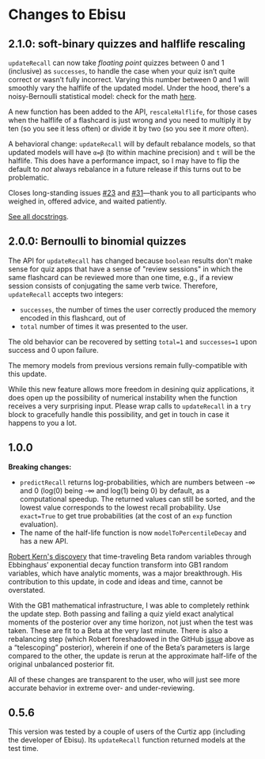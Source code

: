 # Changes to Ebisu

## 2.1.0: soft-binary quizzes and halflife rescaling

`updateRecall` can now take *floating point* quizzes between 0 and 1 (inclusive) as `successes`, to handle the case when your quiz isn’t quite correct or wasn’t fully incorrect. Varying this number between 0 and 1 will smoothly vary the halflife of the updated model. Under the hood, there's a noisy-Bernoulli statistical model: check for the math [here](https://fasiha.github.io/ebisu/#bonus-soft-binary-quizzes).

A new function has been added to the API, `rescaleHalflife`, for those cases when the halflife of a flashcard is just wrong and you need to multiply it by ten (so you see it less often) or divide it by two (so you see it *more* often).

A behavioral change: `updateRecall` will by default rebalance models, so that updated models will have `α=β` (to within machine precision) and `t` will be the halflife. This does have a performance impact, so I may have to flip the default to *not* always rebalance in a future release if this turns out to be problematic.

Closes long-standing issues [#23](https://github.com/fasiha/ebisu/issues/23) and [#31](https://github.com/fasiha/ebisu/issues/31)—thank you to all participants who weighed in, offered advice, and waited patiently.

[See all docstrings](https://github.com/fasiha/ebisu/blob/gh-pages/doc/doc.md).

## 2.0.0: Bernoulli to binomial quizzes
The API for `updateRecall` has changed because `boolean` results don't make sense for quiz apps that have a sense of "review sessions" in which the same flashcard can be reviewed more than one time, e.g., if a review session consists of conjugating the same verb twice. Therefore, `updateRecall` accepts two integers:
- `successes`, the number of times the user correctly produced the memory encoded in this flashcard, out of
- `total` number of times it was presented to the user.

The old behavior can be recovered by setting `total=1` and `successes=1` upon success and 0 upon failure.

The memory models from previous versions remain fully-compatible with this update.

While this new feature allows more freedom in desining quiz applications, it does open up the possibility of numerical instability when the function receives a very surprising input. Please wrap calls to `updateRecall` in a `try` block to gracefully handle this possibility, and get in touch in case it happens to you a lot.

## 1.0.0
**Breaking changes:**
- `predictRecall` returns log-probabilities, which are numbers between -∞ and 0 (log(0) being -∞ and log(1) being 0) by default, as a computational speedup. The returned values can still be sorted, and the lowest value corresponds to the lowest recall probability. Use `exact=True` to get true probabilities (at the cost of an `exp` function evaluation).
- The name of the half-life function is now `modelToPercentileDecay` and has a new API.

[Robert Kern's discovery](https://github.com/fasiha/ebisu/issues/5) that time-traveling Beta random variables through Ebbinghaus’ exponential decay function transform into GB1 random variables, which have analytic moments, was a major breakthrough. His contribution to this update, in code and ideas and time, cannot be overstated.

With the GB1 mathematical infrastructure, I was able to completely rethink the update step. Both passing and failing a quiz yield exact analytical moments of the posterior over any time horizon, not just when the test was taken. These are fit to a Beta at the very last minute. There is also a rebalancing step (which Robert foreshadowed in the GitHub [issue](https://github.com/fasiha/ebisu/issues/5) above as a “telescoping” posterior), wherein if one of the Beta’s parameters is large compared to the other, the update is rerun at the approximate half-life of the original unbalanced posterior fit.

All of these changes are transparent to the user, who will just see more accurate behavior in extreme over- and under-reviewing.

## 0.5.6
This version was tested by a couple of users of the Curtiz app (including the developer of Ebisu). Its `updateRecall` function returned models at the test time.
